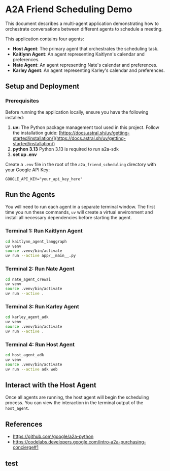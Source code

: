 # A2A Friend Scheduling Demo
This document describes a multi-agent application demonstrating how to orchestrate conversations between different agents to schedule a meeting.

This application contains four agents:
*   **Host Agent**: The primary agent that orchestrates the scheduling task.
*   **Kaitlynn Agent**: An agent representing Kaitlynn's calendar and preferences.
*   **Nate Agent**: An agent representing Nate's calendar and preferences.
*   **Karley Agent**: An agent representing Karley's calendar and preferences.

## Setup and Deployment

### Prerequisites

Before running the application locally, ensure you have the following installed:

1. **uv:** The Python package management tool used in this project. Follow the installation guide: [https://docs.astral.sh/uv/getting-started/installation/](https://docs.astral.sh/uv/getting-started/installation/)
2. **python 3.13** Python 3.13 is required to run a2a-sdk 
3. **set up .env** 

Create a `.env` file in the root of the `a2a_friend_scheduling` directory with your Google API Key:
```
GOOGLE_API_KEY="your_api_key_here" 
```

## Run the Agents

You will need to run each agent in a separate terminal window. The first time you run these commands, `uv` will create a virtual environment and install all necessary dependencies before starting the agent.

### Terminal 1: Run Kaitlynn Agent
```bash
cd kaitlynn_agent_langgraph
uv venv
source .venv/bin/activate
uv run --active app/__main__.py
```

### Terminal 2: Run Nate Agent
```bash
cd nate_agent_crewai
uv venv
source .venv/bin/activate
uv run --active .
```

### Terminal 3: Run Karley Agent
```bash
cd karley_agent_adk
uv venv
source .venv/bin/activate
uv run --active .
```

### Terminal 4: Run Host Agent
```bash
cd host_agent_adk
uv venv
source .venv/bin/activate
uv run --active adk web      
```

## Interact with the Host Agent

Once all agents are running, the host agent will begin the scheduling process. You can view the interaction in the terminal output of the `host_agent`.

## References
- https://github.com/google/a2a-python
- https://codelabs.developers.google.com/intro-a2a-purchasing-concierge#1

## test